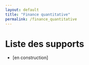 ```yaml
---
layout: default
title: "Finance quantitative"
permalink: /finance_quantitative
---
```


# Liste des supports

<ul type="1">
  <li> [en construction] </li>
</ul>
